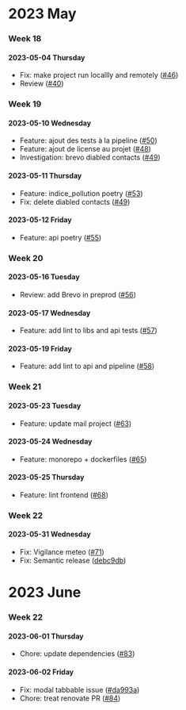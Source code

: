 # 2023 May

### Week 18

#### 2023-05-04 Thursday

- Fix: make project run locallly and remotely ([#46](https://github.com/SocialGouv/recosante/pull/46))
- Review ([#40](https://github.com/SocialGouv/recosante/pull/40))

### Week 19

#### 2023-05-10 Wednesday

- Feature: ajout des tests à la pipeline ([#50](https://github.com/SocialGouv/recosante/pull/50))
- Feature: ajout de license au projet ([#48](https://github.com/SocialGouv/recosante/pull/48))
- Investigation: brevo diabled contacts ([#49](https://github.com/SocialGouv/recosante/issues/49))

#### 2023-05-11 Thursday

- Feature: indice_pollution poetry ([#53](https://github.com/SocialGouv/recosante/pull/53))
- Fix: delete diabled contacts ([#49](https://github.com/SocialGouv/recosante/issues/49))

#### 2023-05-12 Friday

- Feature: api poetry ([#55](https://github.com/SocialGouv/recosante/pull/55))

### Week 20

#### 2023-05-16 Tuesday

- Review: add Brevo in preprod ([#56](https://github.com/SocialGouv/recosante/pull/56))

#### 2023-05-17 Wednesday

- Feature: add lint to libs and api tests ([#57](https://github.com/SocialGouv/recosante/pull/57))

#### 2023-05-19 Friday

- Feature: add lint to api and pipeline ([#58](https://github.com/SocialGouv/recosante/pull/58))

### Week 21

#### 2023-05-23 Tuesday

- Feature: update mail project ([#63](https://github.com/SocialGouv/recosante/pull/63))

#### 2023-05-24 Wednesday

- Feature: monorepo + dockerfiles ([#65](https://github.com/SocialGouv/recosante/pull/65))

#### 2023-05-25 Thursday

- Feature: lint frontend ([#68](https://github.com/SocialGouv/recosante/pull/68))

### Week 22

#### 2023-05-31 Wednesday

- Fix: Vigilance meteo ([#71](https://github.com/SocialGouv/recosante/pull/71))
- Fix: Semantic release ([debc9db](https://github.com/SocialGouv/recosante/commit/debc9dbf8701ecbaae46a2edf862556ccdc5bffe))

# 2023 June

### Week 22

#### 2023-06-01 Thursday

- Chore: update dependencies ([#83](https://github.com/SocialGouv/recosante/pull/83))

#### 2023-06-02 Friday

- Fix: modal tabbable issue ([#da993a](https://github.com/SocialGouv/recosante/commit/da993a0cde5e34f44a308b7938410af04306ac98))
- Chore: treat renovate PR ([#84](https://github.com/SocialGouv/recosante/pull/84))
